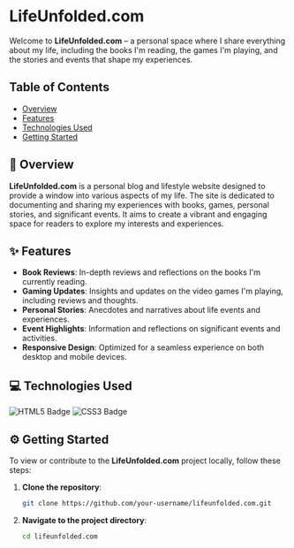 # LifeUnfolded.com

Welcome to **LifeUnfolded.com** – a personal space where I share everything about my life, including the books I'm reading, the games I'm playing, and the stories and events that shape my experiences.

## Table of Contents

- [Overview](#overview)
- [Features](#features)
- [Technologies Used](#technologies-used)
- [Getting Started](#getting-started)

## 🎯 Overview

**LifeUnfolded.com** is a personal blog and lifestyle website designed to provide a window into various aspects of my life. The site is dedicated to documenting and sharing my experiences with books, games, personal stories, and significant events. It aims to create a vibrant and engaging space for readers to explore my interests and experiences.

## ✨ Features

- **Book Reviews**: In-depth reviews and reflections on the books I'm currently reading.
- **Gaming Updates**: Insights and updates on the video games I'm playing, including reviews and thoughts.
- **Personal Stories**: Anecdotes and narratives about life events and experiences.
- **Event Highlights**: Information and reflections on significant events and activities.
- **Responsive Design**: Optimized for a seamless experience on both desktop and mobile devices.

## 💻 Technologies Used

![HTML5 Badge](https://img.shields.io/badge/HTML5-E34F26?style=for-the-badge&logo=html5&logoColor=white)
![CSS3 Badge](https://img.shields.io/badge/CSS3-1572B6?style=for-the-badge&logo=css3&logoColor=white)

## ⚙️ Getting Started

To view or contribute to the **LifeUnfolded.com** project locally, follow these steps:

1. **Clone the repository**:
   ```bash
   git clone https://github.com/your-username/lifeunfolded.com.git
2. **Navigate to the project directory**:
   ```bash
   cd lifeunfolded.com

